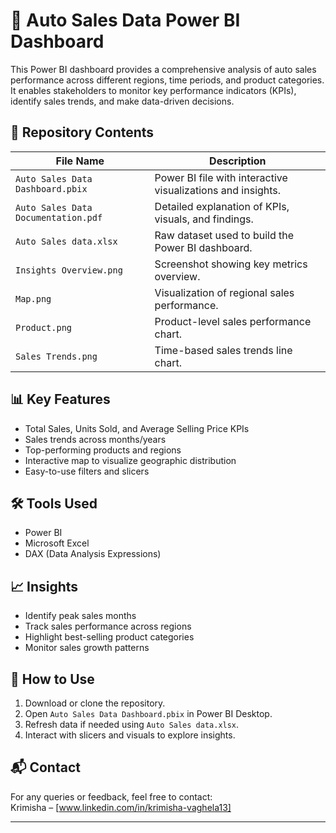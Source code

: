 # 🚗 Auto Sales Data Power BI Dashboard

This Power BI dashboard provides a comprehensive analysis of auto sales performance across different regions, time periods, and product categories. It enables stakeholders to monitor key performance indicators (KPIs), identify sales trends, and make data-driven decisions.

## 📂 Repository Contents

| File Name                      | Description                                                 |
|-------------------------------|-------------------------------------------------------------|
| `Auto Sales Data Dashboard.pbix` | Power BI file with interactive visualizations and insights. |
| `Auto Sales Data Documentation.pdf` | Detailed explanation of KPIs, visuals, and findings.       |
| `Auto Sales data.xlsx`        | Raw dataset used to build the Power BI dashboard.          |
| `Insights Overview.png`       | Screenshot showing key metrics overview.                   |
| `Map.png`                     | Visualization of regional sales performance.               |
| `Product.png`                 | Product-level sales performance chart.                     |
| `Sales Trends.png`            | Time-based sales trends line chart.                        |

## 📊 Key Features

- Total Sales, Units Sold, and Average Selling Price KPIs
- Sales trends across months/years
- Top-performing products and regions
- Interactive map to visualize geographic distribution
- Easy-to-use filters and slicers

## 🛠️ Tools Used

- Power BI
- Microsoft Excel
- DAX (Data Analysis Expressions)

## 📈 Insights

- Identify peak sales months
- Track sales performance across regions
- Highlight best-selling product categories
- Monitor sales growth patterns

## 📎 How to Use

1. Download or clone the repository.
2. Open `Auto Sales Data Dashboard.pbix` in Power BI Desktop.
3. Refresh data if needed using `Auto Sales data.xlsx`.
4. Interact with slicers and visuals to explore insights.

## 📬 Contact

For any queries or feedback, feel free to contact:  
Krimisha – [www.linkedin.com/in/krimisha-vaghela13]

---
